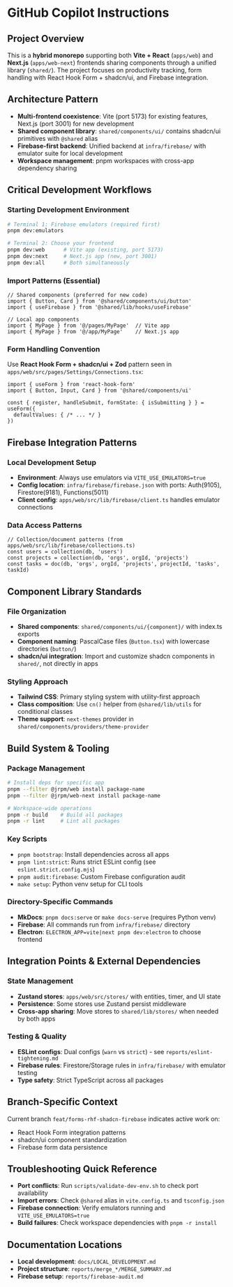 # GitHub Copilot Instructions

## Project Overview
This is a **hybrid monorepo** supporting both **Vite + React** (`apps/web`) and **Next.js** (`apps/web-next`) frontends sharing components through a unified library (`shared/`). The project focuses on productivity tracking, form handling with React Hook Form + shadcn/ui, and Firebase integration.

## Architecture Pattern
- **Multi-frontend coexistence**: Vite (port 5173) for existing features, Next.js (port 3001) for new development
- **Shared component library**: `shared/components/ui/` contains shadcn/ui primitives with `@shared` alias
- **Firebase-first backend**: Unified backend at `infra/firebase/` with emulator suite for local development
- **Workspace management**: pnpm workspaces with cross-app dependency sharing

## Critical Development Workflows

### Starting Development Environment
```bash
# Terminal 1: Firebase emulators (required first)
pnpm dev:emulators

# Terminal 2: Choose your frontend
pnpm dev:web      # Vite app (existing, port 5173)
pnpm dev:next     # Next.js app (new, port 3001)
pnpm dev:all      # Both simultaneously
```

### Import Patterns (Essential)
```tsx
// Shared components (preferred for new code)
import { Button, Card } from '@shared/components/ui/button'
import { useFirebase } from '@shared/lib/hooks/useFirebase'

// Local app components
import { MyPage } from '@/pages/MyPage'  // Vite app
import { MyPage } from '@/app/MyPage'    // Next.js app
```

### Form Handling Convention
Use **React Hook Form + shadcn/ui + Zod** pattern seen in `apps/web/src/pages/Settings/Connections.tsx`:
```tsx
import { useForm } from 'react-hook-form'
import { Button, Input, Card } from '@shared/components/ui'

const { register, handleSubmit, formState: { isSubmitting } } = useForm({
  defaultValues: { /* ... */ }
})
```

## Firebase Integration Patterns

### Local Development Setup
- **Environment**: Always use emulators via `VITE_USE_EMULATORS=true`
- **Config location**: `infra/firebase/firebase.json` with ports: Auth(9105), Firestore(9181), Functions(5011)
- **Client config**: `apps/web/src/lib/firebase/client.ts` handles emulator connections

### Data Access Patterns
```tsx
// Collection/document patterns (from apps/web/src/lib/firebase/collections.ts)
const users = collection(db, 'users')
const projects = collection(db, 'orgs', orgId, 'projects')
const tasks = doc(db, 'orgs', orgId, 'projects', projectId, 'tasks', taskId)
```

## Component Library Standards

### File Organization
- **Shared components**: `shared/components/ui/{component}/` with index.ts exports
- **Component naming**: PascalCase files (`Button.tsx`) with lowercase directories (`button/`)
- **shadcn/ui integration**: Import and customize shadcn components in `shared/`, not directly in apps

### Styling Approach
- **Tailwind CSS**: Primary styling system with utility-first approach
- **Class composition**: Use `cn()` helper from `@shared/lib/utils` for conditional classes
- **Theme support**: `next-themes` provider in `shared/components/providers/theme-provider`

## Build System & Tooling

### Package Management
```bash
# Install deps for specific app
pnpm --filter @jrpm/web install package-name
pnpm --filter @jrpm/web-next install package-name

# Workspace-wide operations
pnpm -r build    # Build all packages
pnpm -r lint     # Lint all packages
```

### Key Scripts
- `pnpm bootstrap`: Install dependencies across all apps
- `pnpm lint:strict`: Runs strict ESLint config (see `eslint.strict.config.mjs`)
- `pnpm audit:firebase`: Custom Firebase configuration audit
- `make setup`: Python venv setup for CLI tools

### Directory-Specific Commands
- **MkDocs**: `pnpm docs:serve` or `make docs-serve` (requires Python venv)
- **Firebase**: All commands run from `infra/firebase/` directory
- **Electron**: `ELECTRON_APP=vite|next pnpm dev:electron` to choose frontend

## Integration Points & External Dependencies

### State Management
- **Zustand stores**: `apps/web/src/stores/` with entities, timer, and UI state
- **Persistence**: Some stores use Zustand persist middleware
- **Cross-app sharing**: Move stores to `shared/lib/stores/` when needed by both apps

### Testing & Quality
- **ESLint configs**: Dual configs (`warn` vs `strict`) - see `reports/eslint-tightening.md`
- **Firebase rules**: Firestore/Storage rules in `infra/firebase/` with emulator testing
- **Type safety**: Strict TypeScript across all packages

## Branch-Specific Context
Current branch `feat/forms-rhf-shadcn-firebase` indicates active work on:
- React Hook Form integration patterns
- shadcn/ui component standardization  
- Firebase form data persistence

## Troubleshooting Quick Reference
- **Port conflicts**: Run `scripts/validate-dev-env.sh` to check port availability
- **Import errors**: Check `@shared` alias in `vite.config.ts` and `tsconfig.json`
- **Firebase connection**: Verify emulators running and `VITE_USE_EMULATORS=true`
- **Build failures**: Check workspace dependencies with `pnpm -r install`

## Documentation Locations
- **Local development**: `docs/LOCAL_DEVELOPMENT.md`
- **Project structure**: `reports/merge_*/MERGE_SUMMARY.md`
- **Firebase setup**: `reports/firebase-audit.md`